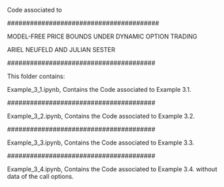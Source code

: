 Code associated to

########################################

MODEL-FREE PRICE BOUNDS UNDER DYNAMIC OPTION TRADING

ARIEL NEUFELD AND JULIAN SESTER

#######################################

This folder contains:


Example_3_1.ipynb, Contains the Code associated to Example 3.1.

#######################################

Example_3_2.ipynb, Contains the Code associated to Example 3.2.

#######################################

Example_3_3.ipynb, Contains the Code associated to Example 3.3.

#######################################

Example_3_4.ipynb, Contains the Code associated to Example 3.4. without data of the call options.

